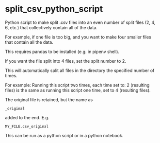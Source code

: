 # split_csv_python_script

Python script to make split .csv files into 
an even number of split files (2, 4, 6, etc.)
that collectively contain all of the data.

For example, if one file is too big, and you want to make
four smaller files that contain all the data.

This requires pandas to be installed (e.g. in pipenv shell).

If you want the file split into 4 files,
set the split number to 2. 

This will automatically split all files in the directory
the specified number of times.

For example:
Running this script two times, each time set to: 2 (resulting files)
is the same as running this script one time, set to 4 (resulting files).

The original file is retained, but the name as 
```
_original
```
added to the end. E.g.
```
MY_FILE.csv_original
```

This can be run as a python script or in a python notebook.
